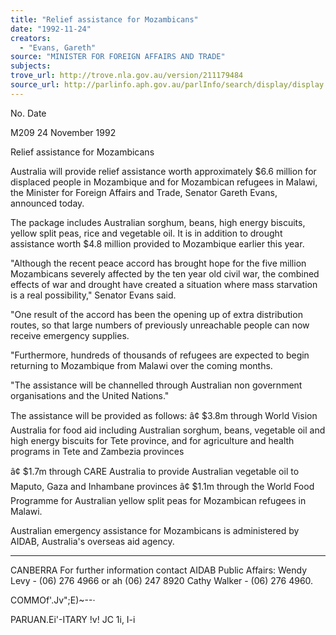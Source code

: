 ```yaml
---
title: "Relief assistance for Mozambicans"
date: "1992-11-24"
creators:
  - "Evans, Gareth"
source: "MINISTER FOR FOREIGN AFFAIRS AND TRADE"
subjects:
trove_url: http://trove.nla.gov.au/version/211179484
source_url: http://parlinfo.aph.gov.au/parlInfo/search/display/display.w3p;query=Id%3A%22media/pressrel/2931895%22
---
```


  No. Date 

  M209 24 November 1992 

  Relief assistance for Mozambicans 

  Australia will provide relief assistance worth approximately $6.6 million for  displaced people in Mozambique and for Mozambican refugees in Malawi, the  Minister for Foreign Affairs and Trade, Senator Gareth Evans, announced today. 

  The package includes Australian sorghum, beans, high energy biscuits, yellow  split peas, rice and vegetable oil. It is in addition to drought assistance worth $4.8  million provided to Mozambique earlier this year. 

  "Although the recent peace accord has brought hope for the five million  Mozambicans severely affected by the ten year old civil war, the combined effects  of war and drought have created a situation where mass starvation is a real  possibility," Senator Evans said. 

  "One result of the accord has been the opening up of extra distribution routes, so  that large numbers of previously unreachable people can now receive emergency  supplies. 

  "Furthermore, hundreds of thousands of refugees are expected to begin  returning to Mozambique from Malawi over the coming months. 

  "The assistance will be channelled through Australian non government  organisations and the United Nations." 

  The assistance will be provided as follows:  â¢ $3.8m through World Vision Australia for food aid including Australian  sorghum, beans, vegetable oil and high energy biscuits for Tete province, and for  agriculture and health programs in Tete and Zambezia provinces 

  â¢ $1.7m through CARE Australia to provide Australian vegetable oil to  Maputo, Gaza and Inhambane provinces  â¢ $1.1m through the World Food Programme for Australian yellow split  peas for Mozambican refugees in Malawi. 

  Australian emergency assistance for Mozambicans is administered by AIDAB,  Australia's overseas aid agency. 

  * * * * * * 

  CANBERRA  For further information contact AIDAB Public Affairs:  Wendy Levy - (06) 276 4966 or ah (06) 247 8920  Cathy Walker - (06) 276 4960. 

  COMMOf'.Jv";E)~--·­

  PARUAN.Ei'-ITARY  !v! JC 1i, I-i 

